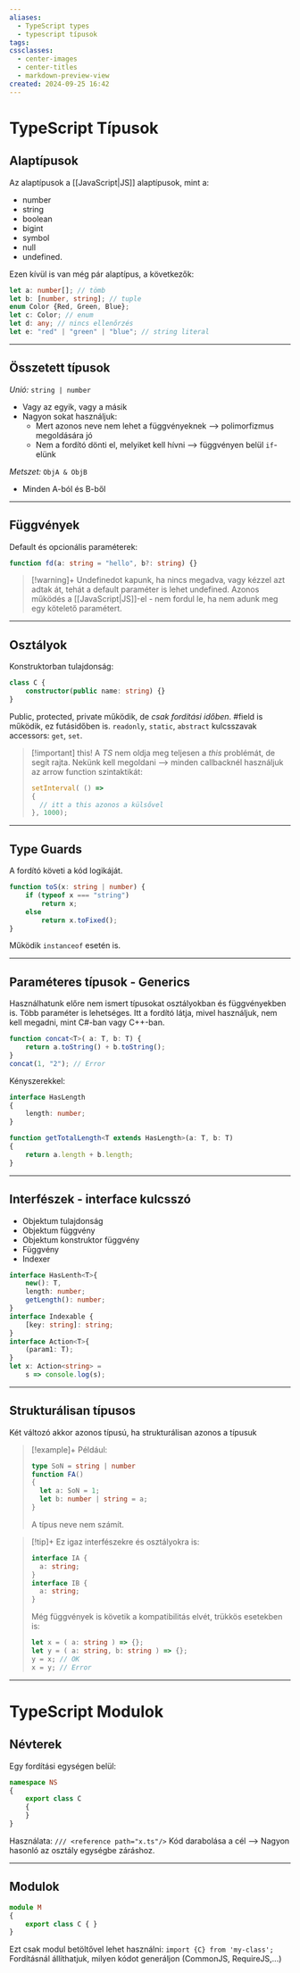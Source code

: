 ```yaml
---
aliases:
  - TypeScript types
  - typescript típusok
tags: 
cssclasses:
  - center-images
  - center-titles
  - markdown-preview-view
created: 2024-09-25 16:42
---
```






# TypeScript Típusok

## Alaptípusok

Az alaptípusok a [[JavaScript|JS]] alaptípusok, mint a:

- number
- string
- boolean
- bigint
- symbol
- null
- undefined.

Ezen kívül is van még pár alaptípus, a következők:

```ts
let a: number[]; // tömb
let b: [number, string]; // tuple
enum Color {Red, Green, Blue};
let c: Color; // enum
let d: any; // nincs ellenőrzés
let e: "red" | "green" | "blue"; // string literal
```

---

## Összetett típusok

*Unió:* `string | number`
- Vagy az egyik, vagy a másik
- Nagyon sokat használjuk:
	- Mert azonos neve nem lehet a függvényeknek --> polimorfizmus megoldására jó
	- Nem a fordító dönti el, melyiket kell hívni --> függvényen belül `if`-elünk

*Metszet:* `ObjA & ObjB`
- Minden A-ból és B-ből

---
## Függvények

Default és opcionális paraméterek: 

```ts
function fd(a: string = "hello", b?: string) {}
```

>[!warning]+
>Undefinedot kapunk, ha nincs megadva, vagy kézzel azt adtak át, tehát a default paraméter is lehet undefined. Azonos működés a [[JavaScript|JS]]-el - nem fordul le, ha nem adunk meg egy kötelető paramétert.

---

## Osztályok

Konstruktorban tulajdonság:

```ts
class C {
	constructor(public name: string) {}
}
```

Public, protected, private működik, de *csak fordítási időben*.
\#field is működik, ez futásidőben is.
`readonly`, `static`, `abstract` kulcsszavak
accessors: `get`, `set`.

>[!important] this!
>A *TS* nem oldja meg teljesen a *this* problémát, de segít rajta.
>Nekünk kell megoldani --> minden callbacknél használjuk az arrow function szintaktikát:
>```ts
>setInterval( () =>
>{
>	// itt a this azonos a külsővel
>}, 1000);
>```

---

## Type Guards

A fordító követi a kód logikáját.

```ts
function toS(x: string | number) {
	if (typeof x === "string")
		return x;	
	else
		return x.toFixed();
}
```

Működik `instanceof` esetén is.

----

## Paraméteres típusok - Generics

Használhatunk előre nem ismert típusokat osztályokban és függvényekben is. Több paraméter is lehetséges. Itt a fordító látja, mivel használjuk, nem kell megadni, mint C#-ban vagy C++-ban.

```ts
function concat<T>( a: T, b: T) {
	return a.toString() + b.toString();
}
concat(1, "2"); // Error
```

Kényszerekkel:

```ts
interface HasLength
{
	length: number;
}

function getTotalLength<T extends HasLength>(a: T, b: T)
{
	return a.length + b.length;
}
```

---

## Interfészek - interface kulcsszó

- Objektum tulajdonság
- Objektum függvény
- Objektum konstruktor függvény
- Függvény
- Indexer

```ts
interface HasLenth<T>{
	new(): T,
	length: number;
	getLength(): number;
}
interface Indexable {
	[key: string]: string;
}
interface Action<T>{
	(param1: T);
}
let x: Action<string> =
	s => console.log(s);
```

---

## Strukturálisan típusos

Két változó akkor azonos típusú, ha strukturálisan azonos a típusuk

>[!example]+ Például:
>```ts
>type SoN = string | number
>function FA()
>{
>	let a: SoN = 1;
>	let b: number | string = a;
>}
>
>```
>
>A típus neve nem számít.

>[!tip]+ Ez igaz interfészekre és osztályokra is:
>```ts
>interface IA {
>	a: string;
>}
>interface IB {
>	a: string;
>}
>```
>
>Még függvények is követik a kompatibilitás elvét, trükkös esetekben is:
>```ts
>let x = ( a: string ) => {};
>let y = ( a: string, b: string ) => {};
>y = x; // OK
>x = y; // Error
>```


 ----
# TypeScript Modulok

## Névterek

Egy fordítási egységen belül:

```ts
namespace NS
{
	export class C
	{
	}
}
```

Használata: `/// <reference path="x.ts"/>`
Kód darabolása a cél --> Nagyon hasonló az osztály egységbe záráshoz.

---

## Modulok

```ts
module M
{
	export class C { }
}
```

Ezt csak modul betöltővel lehet használni: `import {C} from 'my-class';`
Fordításnál állíthatjuk, milyen kódot generáljon (CommonJS, RequireJS,...)

